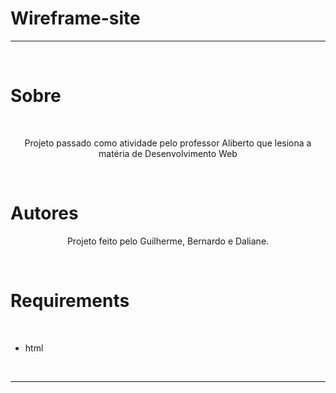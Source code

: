 # Wireframe-site

---

<br>

# Sobre

<br>

<p align="center">Projeto passado como atividade pelo professor Aliberto que lesiona a matéria de Desenvolvimento Web</p>

<br>

# Autores

<p align="center">Projeto feito pelo Guilherme, Bernardo e Daliane.</p>

<br>

# Requirements

<br>

- html

<br>

---
